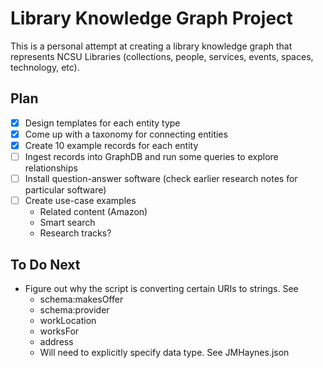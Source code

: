 Library Knowledge Graph Project
===============================

This is a personal attempt at creating a library knowledge graph that represents NCSU Libraries (collections, people, services, events, spaces, technology, etc).

## Plan

- [x] Design templates for each entity type
- [x] Come up with a taxonomy for connecting entities
- [x] Create 10 example records for each entity
- [ ] Ingest records into GraphDB and run some queries to explore relationships
- [ ] Install question-answer software (check earlier research notes for particular software)
- [ ] Create use-case examples
  - Related content (Amazon)
  - Smart search
  - Research tracks?

## To Do Next

- Figure out why the script is converting certain URIs to strings. See
  - schema:makesOffer
  - schema:provider
  - workLocation
  - worksFor
  - address
  - Will need to explicitly specify data type. See JMHaynes.json
